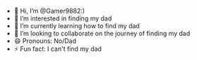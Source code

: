 - 👋 Hi, I’m @Gamer9882:)
- 👀 I’m interested in finding my dad
- 🌱 I’m currently learning how to find my dad
- 💞️ I’m looking to collaborate on the journey of finding my dad
- 😄 Pronouns: No/Dad
- ⚡ Fun fact: I can't find my dad

<!---
Gamer9882HasNoDad/Gamer9882HasNoDad is a ✨ special ✨ repository because its `README.md` (this file) appears on your GitHub profile.
You can click the Preview link to take a look at your changes.
--->
